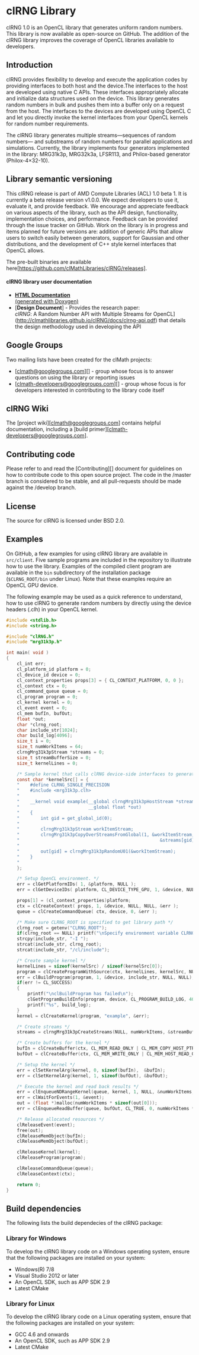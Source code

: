 ﻿# clRNG Library

clRNG 1.0 is an OpenCL library that generates uniform random numbers. This library is
now available as open-source on GitHub. The addition of the clRNG library improves the 
coverage of OpenCL libraries available to developers.


## Introduction

clRNG provides flexibility to develop and execute the application codes by providing 
interfaces to both host and the device.The interfaces to the host are developed using 
native C APIs. These interfaces appropriately allocate and initialize data structures 
used on the device. This library generates random numbers in bulk and pushes them into 
a buffer only on a request from the host. The interfaces to the devices are developed 
using OpenCL C and let you directly invoke the kernel interfaces from your OpenCL kernels 
for random number requirements. 

The clRNG library generates multiple streams—sequences of random numbers— and substreams 
of random numbers for parallel applications and simulations. Currently, the library 
implements four generators implemented in the library: MRG31k3p, MRG32k3a, LFSR113, and 
Philox-based generator (Philox-4×32-10). 

## Library semantic versioning

This clRNG release is part of AMD Compute Libraries (ACL) 1.0 beta 1. It is currently a 
beta release version v1.0.0. We expect developers to use it, evaluate it, and provide 
feedback. We encourage and appreciate feedback on various aspects of the library, such 
as the API design, functionality, implementation choices, and performance. Feedback 
can be provided through the issue tracker on GitHub. Work on the library is in 
progress and items planned for future versions are: addition of generic APIs that allow 
users to switch easily between generators, support for Gaussian and other distributions, 
and the development of C++ style kernel interfaces that OpenCL allows.

The pre-built binaries are available here[https://github.com/clMathLibraries/clRNG/releases].

#### clRNG library user documentation

- [**HTML Documentation**  
  (generated with Doxygen)](http://clmathlibraries.github.io/clRNG/htmldocs/index.html)
- [**Design Document**] - Provides the research paper:  
  *clRNG*: A Random Number API with Multiple Streams for OpenCL](http://clmathlibraries.github.io/clRNG/docs/clrng-api.pdf)
that details the design methodology used in developing the API

## Google Groups

Two mailing lists have been created for the clMath projects:

-	[clmath@googlegroups.com][] - group whose focus is to answer questions on using the library or reporting issues
-	[clmath-developers@googlegroups.com][] - group whose focus is for developers interested in contributing to the 
library code itself


## clRNG Wiki

The [project wiki][clmath@googlegroups.com] contains helpful documentation, including a [build primer][clmath-developers@googlegroups.com].



## Contributing code

Please refer to and read the [Contributing][] document for guidelines on how to contribute code to this open 
source project. The code in the /master branch is considered to be stable, and all pull-requests should 
be made against the /develop branch.


## License

The source for clRNG is licensed under BSD 2.0. 


## Examples

On GitHub, a few examples for using clRNG library are available in `src/client`. Five sample programs are 
included in the repository to illustrate how to use the library. Examples of the compiled client program 
are available in the `bin` subdirectory of the installation package (`$CLRNG_ROOT/bin` under Linux). Note 
that these examples require an OpenCL GPU device. 

The following example may be used as a quick reference to understand, how to use clRNG to generate random 
numbers by directly using the device headers (.clh) in your OpenCL kernel.

```c
#include <stdlib.h>
#include <string.h>

#include "clRNG.h"
#include "mrg31k3p.h"

int main( void )
{
    cl_int err;
    cl_platform_id platform = 0;
    cl_device_id device = 0;
    cl_context_properties props[3] = { CL_CONTEXT_PLATFORM, 0, 0 };
    cl_context ctx = 0;
    cl_command_queue queue = 0;
    cl_program program = 0;
    cl_kernel kernel = 0;
    cl_event event = 0;
    cl_mem bufIn, bufOut;
    float *out;
    char *clrng_root;
    char include_str[1024];
    char build_log[4096];
    size_t i = 0;
    size_t numWorkItems = 64;
    clrngMrg31k3pStream *streams = 0;
    size_t streamBufferSize = 0;
    size_t kernelLines = 0;

    /* Sample kernel that calls clRNG device-side interfaces to generate random numbers */
    const char *kernelSrc[] = {
    "    #define CLRNG_SINGLE_PRECISION                                   \n",
    "    #include <mrg31k3p.clh>                                          \n",
    "                                                                     \n",
    "    __kernel void example(__global clrngMrg31k3pHostStream *streams, \n",
    "                          __global float *out)                       \n",
    "    {                                                                \n",
    "        int gid = get_global_id(0);                                  \n",
    "                                                                     \n",
    "        clrngMrg31k3pStream workItemStream;                          \n",
    "        clrngMrg31k3pCopyOverStreamsFromGlobal(1, &workItemStream,   \n",
    "                                                     &streams[gid]); \n",
    "                                                                     \n",
    "        out[gid] = clrngMrg31k3pRandomU01(&workItemStream);          \n",
    "    }                                                                \n",
    "                                                                     \n",
    };

    /* Setup OpenCL environment. */
    err = clGetPlatformIDs( 1, &platform, NULL );
    err = clGetDeviceIDs( platform, CL_DEVICE_TYPE_GPU, 1, &device, NULL );

    props[1] = (cl_context_properties)platform;
    ctx = clCreateContext( props, 1, &device, NULL, NULL, &err );
    queue = clCreateCommandQueue( ctx, device, 0, &err );

    /* Make sure CLRNG_ROOT is specified to get library path */
    clrng_root = getenv("CLRNG_ROOT");
    if(clrng_root == NULL) printf("\nSpecify environment variable CLRNG_ROOT as described\n");
    strcpy(include_str, "-I ");
    strcat(include_str, clrng_root);
    strcat(include_str, "/cl/include");

    /* Create sample kernel */
    kernelLines = sizeof(kernelSrc) / sizeof(kernelSrc[0]);
    program = clCreateProgramWithSource(ctx, kernelLines, kernelSrc, NULL, &err);
    err = clBuildProgram(program, 1, &device, include_str, NULL, NULL);
    if(err != CL_SUCCESS)
    {
        printf("\nclBuildProgram has failed\n");
        clGetProgramBuildInfo(program, device, CL_PROGRAM_BUILD_LOG, 4096, build_log, NULL);
        printf("%s", build_log);
    }
    kernel = clCreateKernel(program, "example", &err);

    /* Create streams */
    streams = clrngMrg31k3pCreateStreams(NULL, numWorkItems, &streamBufferSize, (clrngStatus *)&err);

    /* Create buffers for the kernel */
    bufIn = clCreateBuffer(ctx, CL_MEM_READ_ONLY | CL_MEM_COPY_HOST_PTR, streamBufferSize, streams, &err);
    bufOut = clCreateBuffer(ctx, CL_MEM_WRITE_ONLY | CL_MEM_HOST_READ_ONLY, numWorkItems * sizeof(cl_float), NULL, &err);

    /* Setup the kernel */
    err = clSetKernelArg(kernel, 0, sizeof(bufIn),  &bufIn);
    err = clSetKernelArg(kernel, 1, sizeof(bufOut), &bufOut);

    /* Execute the kernel and read back results */
    err = clEnqueueNDRangeKernel(queue, kernel, 1, NULL, &numWorkItems, NULL, 0, NULL, &event);
    err = clWaitForEvents(1, &event);
    out = (float *)malloc(numWorkItems * sizeof(out[0]));
    err = clEnqueueReadBuffer(queue, bufOut, CL_TRUE, 0, numWorkItems * sizeof(out[0]), out, 0, NULL, NULL);

    /* Release allocated resources */
    clReleaseEvent(event);
    free(out);
    clReleaseMemObject(bufIn);
    clReleaseMemObject(bufOut);

    clReleaseKernel(kernel);
    clReleaseProgram(program);

    clReleaseCommandQueue(queue);
    clReleaseContext(ctx);

    return 0;
}
```

## Build dependencies

The following lists the build dependecies of the clRNG package:

### Library for Windows

To develop the clRNG library code on a Windows operating system, ensure that the 
following packages are installed on your system:

- Windows(R) 7/8
- Visual Studio 2012 or later
- An OpenCL SDK, such as APP SDK 2.9
- Latest CMake

### Library for Linux

To develop the clRNG library code on a Linux operating system, ensure that the 
following packages are installed on your system:

- GCC 4.6 and onwards
- An OpenCL SDK, such as APP SDK 2.9
- Latest CMake



